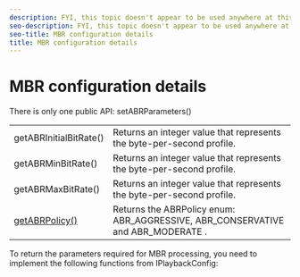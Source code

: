 ```yaml
---
description: FYI, this topic doesn't appear to be used anywhere at this time (April 2015). That's good because it's incorrect, outdated, doesn't use items from the phrase library when it should, etc. Not going to fix it because it's not used. -ellen
seo-description: FYI, this topic doesn't appear to be used anywhere at this time (April 2015). That's good because it's incorrect, outdated, doesn't use items from the phrase library when it should, etc. Not going to fix it because it's not used. -ellen
seo-title: MBR configuration details
title: MBR configuration details
---
```


# MBR configuration details

There is only one public API: setABRParameters()

<table id="table_9426F6E338CB456A98BE6BC51717AE34"> 
 <tgroup cols="2">
  <colspec colnum="1" colname="col1" colwidth="1.00*" />
  <colspec colnum="2" colname="col2" colwidth="3.19*" /> 
  <tbody> 
   <tr> 
    <td colname="col1">getABRInitialBitRate() </td> 
    <td colname="col2">Returns an integer value that represents the byte-per-second profile. </td> 
   </tr> 
   <tr> 
    <td colname="col1">getABRMinBitRate() </td> 
    <td colname="col2">Returns an integer value that represents the byte-per-second profile. </td> 
   </tr> 
   <tr> 
    <td colname="col1">getABRMaxBitRate() </td> 
    <td colname="col2">Returns an integer value that represents the byte-per-second profile. </td> 
   </tr> 
   <tr> 
    <td colname="col1"><a href="http://help.adobe.com/en_US/primetime/api/psdk/javadoc/com/adobe/mediacore/ABRControlParameters.html#getABRPolicy()" format="html" scope="external">getABRPolicy()</a> </td> 
    <td colname="col2">Returns the ABRPolicy enum: ABR_AGGRESSIVE, ABR_CONSERVATIVE and ABR_MODERATE . </td> 
   </tr> 
  </tbody> 
 </tgroup> 
</table>

To return the parameters required for MBR processing, you need to implement the following functions from IPlaybackConfig:


